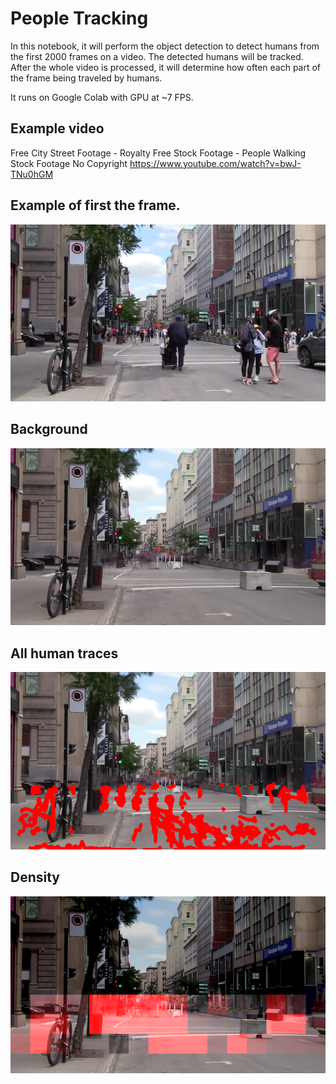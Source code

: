 # People Tracking

In this notebook, it will perform the object detection to detect humans from the first 2000 frames on a video. 
The detected humans will be tracked. 
After the whole video is processed, it will determine how often each part of the frame being traveled by humans.

It runs on Google Colab with GPU at ~7 FPS.

## Example video
  Free City Street Footage - Royalty Free Stock Footage - People Walking Stock Footage No Copyright
  https://www.youtube.com/watch?v=bwJ-TNu0hGM

## Example of first the frame.
![First frame](/images/first.jpg)

## Background
![Background from median](/images/background.jpg)

## All human traces
![Traces](/images/tracking.jpg)

## Density
![Density](/images/density.jpg)
